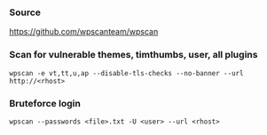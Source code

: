 ### Source
https://github.com/wpscanteam/wpscan  

### Scan for vulnerable themes, timthumbs, user, all plugins
```
wpscan -e vt,tt,u,ap --disable-tls-checks --no-banner --url http://<rhost>
```

### Bruteforce login
```
wpscan --passwords <file>.txt -U <user> --url <rhost>
```

